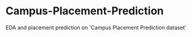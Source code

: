 # Campus-Placement-Prediction
EDA and placement prediction on 'Campus Placement Prediction dataset'

